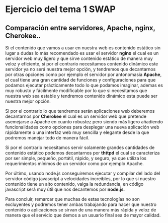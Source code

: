 # Ejercicio del tema 1 SWAP

## Comparación entre servidores, Apache, nginx, Cherokee..

Si el contenido que vamos a usar en nuestra web es contenido estático sin lugar a dudas lo más recomendado es usar el servidor **nginx** el cual es un servidor web muy ligero y que sirve contenido estático de manera muy veloz y eficiente, si por el contrario necesitamos contenido dinámico este servidor ya no será nuestra mejor opción, y tendremos que decantarnos por otras opciones como por ejemplo el servidor por antonomasia **Apache**, el cual tiene una gran cantidad de funciones y configuraciones para que podamos ejecutar prácticamente todo lo que podamos imaginar, ademas es muy robusto y fácilmente modificable por lo que si necesitamos que nuestra web sea estable y tendremos contenido dinámico esta puede ser nuestra mejor opción. 

Si por el contrario lo que tendremos serán aplicaciones web deberemos decantarnos por **Cherokee** el cual es un servidor web que pretende asemejarse a Apache en cuanto robustez pero siendo más ligero añadiendo funcionalidades como opciones para desplegar una nueva aplicación web rápidamente o una interfaz web muy sencilla y elegante desde la que podremos manejar todo de manera fácil. 

Si por el contrario necesitamos servir solamente grandes cantidades de contenido estático podemos decantarnos por **thttpd** el cual se caracteriza por ser simple, pequeño, portátil, rápido, y seguro, ya que utiliza los requerimientos mínimos de un servidor como por ejemplo Apache. 

Por último, usando node.js conseguiremos ejecutar y compilar del lado del servidor código javascript a velocidades increibles, por lo que si nuestro contenido tiene un alto contenido, valga la redundancia, en código javascript será muy útil que nos decantemos por **node.js**. 


Para concluir, remarcar que muchas de estas tecnologías no son excluyentes y podremos tener ambas trabajando para hacer que nuestro contenido o aplicaciones se sirvan de una manera más rápida y veloz de manera que el servicio que demos a un usuario final sea de mayor calidad. 